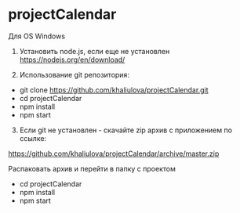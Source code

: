 # projectCalendar

Для OS Windows

1. Установить node.js, если еще не установлен
https://nodejs.org/en/download/

2. Использование git репозитория:

* git clone https://github.com/khaliulova/projectCalendar.git
* cd projectCalendar
* npm install
* npm start

3. Если git не установлен - скачайте zip архив с приложением по ссылке:  

https://github.com/khaliulova/projectCalendar/archive/master.zip

Распаковать архив и перейти в папку с проектом

* cd projectCalendar
* npm install
* npm start
